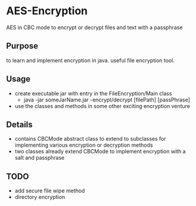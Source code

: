 # AES-Encryption
AES in CBC mode to encrypt or decrypt files and text with a passphrase

## Purpose
to learn and implement encryption in java.
useful file encryption tool.

## Usage
- create executable jar with entry in the FileEncryption/Main class
  - java  -jar  someJarName.jar  -encrypt/decrypt  [filePath]  [passPhrase]
- use the classes and methods in some other exciting encryption venture

## Details
- contains CBCMode abstract class to extend to subclasses for implementing various
encryption or decryption methods
- two classes already extend CBCMode to implement encryption with a salt and passphrase

## TODO
- add secure file wipe method 
- directory encryption


